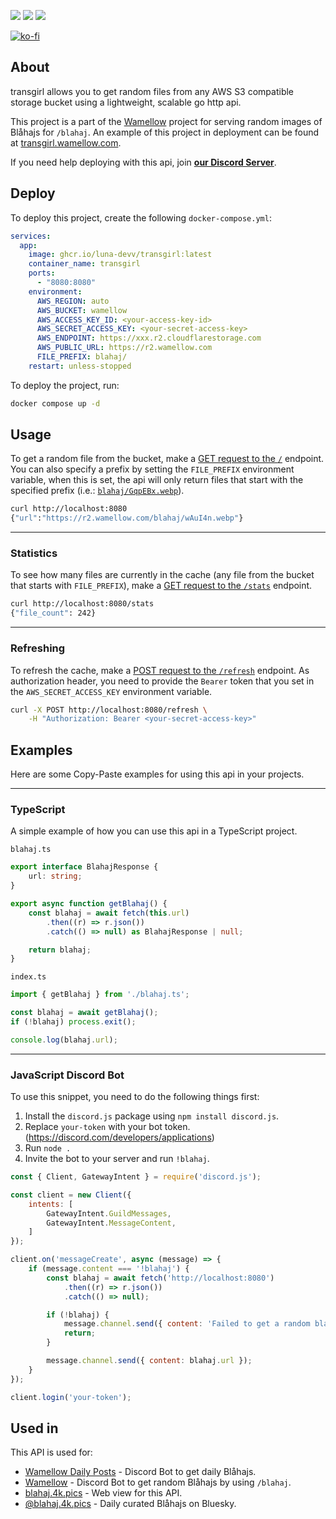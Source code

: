 [![](https://img.shields.io/discord/828676951023550495?color=5865F2&logo=discord&logoColor=white)](https://lunish.nl/support)
![](https://ghcr-badge.egpl.dev/luna-devv/transgirl/latest_tag)
![](https://ghcr-badge.egpl.dev/luna-devv/transgirl/size)

[![ko-fi](https://ko-fi.com/img/githubbutton_sm.svg)](https://ko-fi.com/I3I6AFVAP)

## About
transgirl allows you to get random files from any AWS S3 compatible storage bucket using a lightweight, scalable go http api.

This project is a part of the [Wamellow](https://wamellow.com) project for serving random images of Blåhajs for `/blahaj`.
An example of this project in deployment can be found at [transgirl.wamellow.com](https://transgirl.wamellow.com).

If you need help deploying with this api, join **[our Discord Server](https://discord.com/invite/yYd6YKHQZH)**.

## Deploy
To deploy this project, create the following `docker-compose.yml`:
```yml
services:
  app:
    image: ghcr.io/luna-devv/transgirl:latest
    container_name: transgirl
    ports:
      - "8080:8080"
    environment:
      AWS_REGION: auto
      AWS_BUCKET: wamellow
      AWS_ACCESS_KEY_ID: <your-access-key-id>
      AWS_SECRET_ACCESS_KEY: <your-secret-access-key>
      AWS_ENDPOINT: https://xxx.r2.cloudflarestorage.com
      AWS_PUBLIC_URL: https://r2.wamellow.com
      FILE_PREFIX: blahaj/
    restart: unless-stopped
```

To deploy the project, run:
```sh
docker compose up -d
```

## Usage
To get a random file from the bucket, make a [GET request to the `/`](https://transgirl.wamellow.com) endpoint.
You can also specify a prefix by setting the `FILE_PREFIX` environment variable, when this is set, the api will only return files that start with the specified prefix (i.e.: [`blahaj/GqpEBx.webp`](https://r2.wamellow.com/blahaj/wAuI4n.webp)).

```sh
curl http://localhost:8080
{"url":"https://r2.wamellow.com/blahaj/wAuI4n.webp"}
```

---
### Statistics

To see how many files are currently in the cache (any file from the bucket that starts with `FILE_PREFIX`), make a [GET request to the `/stats`](https://transgirl.wamellow.com/stats) endpoint.

```sh
curl http://localhost:8080/stats
{"file_count": 242}
```

---
### Refreshing

To refresh the cache, make a [POST request to the `/refresh`](https://transgirl.wamellow.com/refresh) endpoint.
As authorization header, you need to provide the `Bearer` token that you set in the `AWS_SECRET_ACCESS_KEY` environment variable.

```sh
curl -X POST http://localhost:8080/refresh \
    -H "Authorization: Bearer <your-secret-access-key>"
```

## Examples
Here are some Copy-Paste examples for using this api in your projects.

---
### TypeScript
A simple example of how you can use this api in a TypeScript project.

`blahaj.ts`
```ts
export interface BlahajResponse {
    url: string;
}

export async function getBlahaj() {
    const blahaj = await fetch(this.url)
        .then((r) => r.json())
        .catch(() => null) as BlahajResponse | null;

    return blahaj;
}
```
`index.ts`
```ts
import { getBlahaj } from './blahaj.ts';

const blahaj = await getBlahaj();
if (!blahaj) process.exit();

console.log(blahaj.url);
```

---
### JavaScript Discord Bot
To use this snippet, you need to do the following things first:
1. Install the `discord.js` package using `npm install discord.js`.
2. Replace `your-token` with your bot token. (https://discord.com/developers/applications)
3. Run `node .`
4. Invite the bot to your server and run `!blahaj`.

```js
const { Client, GatewayIntent } = require('discord.js');

const client = new Client({
    intents: [
        GatewayIntent.GuildMessages,
        GatewayIntent.MessageContent,
    ]
});

client.on('messageCreate', async (message) => {
    if (message.content === '!blahaj') {
        const blahaj = await fetch('http://localhost:8080')
            .then((r) => r.json())
            .catch(() => null);

        if (!blahaj) {
            message.channel.send({ content: 'Failed to get a random blahaj' });
            return;
        }

        message.channel.send({ content: blahaj.url });
    }
});

client.login('your-token');
```

## Used in
This API is used for:
- [Wamellow Daily Posts](https://wamellow.com/docs/dailyposts) - Discord Bot to get daily Blåhajs.
- [Wamellow](https://wamellow.com/invite) - Discord Bot to get random Blåhajs by using `/blahaj`.
- [blahaj.4k.pics](https://blahaj.4k.pics) - Web view for this API.
- [@blahaj.4k.pics](https://bsky.app/profile/blahaj.4k.pics) - Daily curated Blåhajs on Bluesky.